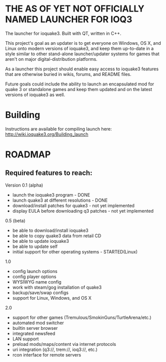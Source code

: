 THE AS OF YET NOT OFFICIALLY NAMED LAUNCHER FOR IOQ3
====================================================

The launcher for ioquake3. Built with QT, written in C++. 

This project's goal as an updater is to get everyone on Windows, OS X, and Linux onto modern versions of ioquake3, and keep them up-to-date in a style similar to other stand-alone launcher/updater systems for games that aren't on major digital-distribution platforms.

As a launcher this project should enable easy access to ioquake3 features that are otherwise buried in wikis, forums, and README files.

Future goals could include the ability to launch an encapsulated mod for quake 3 or standalone games and keep them updated and on the latest versions of ioquake3 as well.

Building
=====
Instructions are available for compiling launch here:
http://wiki.ioquake3.org/Building_launch

ROADMAP
=======

Required features to reach:
---------------------------

Version 0.1 (alpha)

  * launch the ioquake3 program - DONE
  * launch quake3 at different resolutions - DONE
  * download/install patches for quake3 - not yet implemented
  * display EULA before downloading q3 patches - not yet implemented


0.5 (beta)

  * be able to download/install ioquake3
  * be able to copy quake3 data from retail CD
  * be able to update ioquake3
  * be able to update self
  * initial support for other operating systems - STARTED(Linux)

1.0

  * config launch options
  * config player options
  * WYSIWYG name config
  * work with steam/gog installation of quake3
  * backup/save/swap configs
  * support for Linux, Windows, and OS X

2.0

  * support for other games (Tremulous/SmokinGuns/TurtleArena/etc.)
  * automated mod switcher
  * builtin server browser
  * integrated newsfeed
  * LAN support
  * preload mods/maps/content via internet protocols
  * uri integration (q3://, trem://, ioq3://, etc.)
  * rcon interface for remote servers
